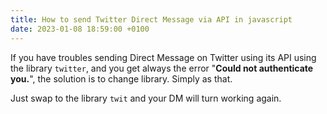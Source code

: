 ```yaml
---
title: How to send Twitter Direct Message via API in javascript
date: 2023-01-08 18:59:00 +0100
---
```




If you have troubles sending Direct Message on Twitter using its API using the library `twitter`, and you get always the error "**Could not authenticate you.**", the solution is to change library. Simply as that.

Just swap to the library `twit` and your DM will turn working again.